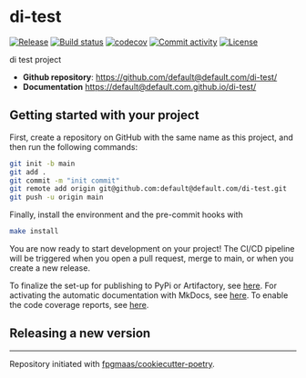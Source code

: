 # di-test

[![Release](https://img.shields.io/github/v/release/default@default.com/di-test)](https://img.shields.io/github/v/release/default@default.com/di-test)
[![Build status](https://img.shields.io/github/actions/workflow/status/default@default.com/di-test/main.yml?branch=main)](https://github.com/default@default.com/di-test/actions/workflows/main.yml?query=branch%3Amain)
[![codecov](https://codecov.io/gh/default@default.com/di-test/branch/main/graph/badge.svg)](https://codecov.io/gh/default@default.com/di-test)
[![Commit activity](https://img.shields.io/github/commit-activity/m/default@default.com/di-test)](https://img.shields.io/github/commit-activity/m/default@default.com/di-test)
[![License](https://img.shields.io/github/license/default@default.com/di-test)](https://img.shields.io/github/license/default@default.com/di-test)

di test project

- **Github repository**: <https://github.com/default@default.com/di-test/>
- **Documentation** <https://default@default.com.github.io/di-test/>

## Getting started with your project

First, create a repository on GitHub with the same name as this project, and then run the following commands:

```bash
git init -b main
git add .
git commit -m "init commit"
git remote add origin git@github.com:default@default.com/di-test.git
git push -u origin main
```

Finally, install the environment and the pre-commit hooks with

```bash
make install
```

You are now ready to start development on your project!
The CI/CD pipeline will be triggered when you open a pull request, merge to main, or when you create a new release.

To finalize the set-up for publishing to PyPi or Artifactory, see [here](https://fpgmaas.github.io/cookiecutter-poetry/features/publishing/#set-up-for-pypi).
For activating the automatic documentation with MkDocs, see [here](https://fpgmaas.github.io/cookiecutter-poetry/features/mkdocs/#enabling-the-documentation-on-github).
To enable the code coverage reports, see [here](https://fpgmaas.github.io/cookiecutter-poetry/features/codecov/).

## Releasing a new version



---

Repository initiated with [fpgmaas/cookiecutter-poetry](https://github.com/fpgmaas/cookiecutter-poetry).
